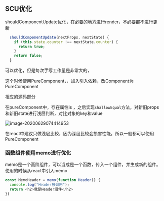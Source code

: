 ## SCU优化

shouldComponentUpdate优化，在必要的地方进行render，不必要都不进行更新

```js
  shouldComponentUpdate(nextProps, nextState) {
    if (this.state.counter !== nextState.counter) {
      return true;
    }
    return false;
  }
```

可以优化，但是每次手写工作量是非常大的，

这个时候使用PureComponent，，加入引入依赖，改Component为PureComponent

相应的源码部分

在pureComponent中，存在属性is  ，之后实现`shallowEqual`方法，对新旧props和新旧state进行浅层判断，对比对象的key和value

![image-20200629074414953](C:\Users\Camus\AppData\Roaming\Typora\typora-user-images\image-20200629074414953.png)

在react中建议只做浅层比较，因为深层比较会损害性能。所以一般都可以使用PureComponent

### 函数组件使用memo进行优化

memo是一个高阶组件，可以当成是一个函数，传入一个组件，并生成新的组件。使用的时候从react中引入memo

```js
const MemoHeader = memo(function Header() {
  console.log("Header被调用");
  return <h2>我是Header组件</h2>
})
```

